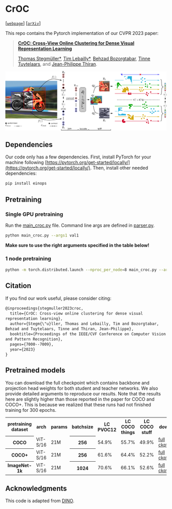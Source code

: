 # CrOC
[[`webpage`](https://behzadbozorgtabar.com/CrOC.html)] [[`arXiv`](https://arxiv.org/abs/2303.13245)]

This repo contains the Pytorch implementation of our CVPR 2023 paper:
> [**CrOC: Cross-View Online Clustering for Dense Visual Representation Learning**](https://arxiv.org/pdf/2303.13245.pdf)
>
> [Thomas Stegmüller*](https://people.epfl.ch/thomas.stegmuller?lang=en), [Tim Lebailly*](https://www.timlebailly.com/), [Behzad Bozorgtabar](https://behzadbozorgtabar.com/), [Tinne Tuytelaars](https://homes.esat.kuleuven.be/~tuytelaa/), and [Jean-Philippe Thiran](https://people.epfl.ch/jean-philippe.thiran).


![alt text](figures/croc_pipeline_small.jpg)

## Dependencies
Our code only has a few dependencies. First, install PyTorch for your machine following [https://pytorch.org/get-started/locally/](https://pytorch.org/get-started/locally/).
Then, install other needed dependencies:
```bash
pip install einops
```

## Pretraining
### Single GPU pretraining
Run the [main_croc.py](main_croc.py) file. Command line args are defined in [parser.py](croc_utils/parser.py).
```bash
python main_croc.py --args1 val1
```

**Make sure to use the right arguments specified in the table below!**

### 1 node pretraining
```bash
python -m torch.distributed.launch --nproc_per_node=8 main_croc.py --args1 val1
```

## Citation
If you find our work useful, please consider citing:

```
@inproceedings{stegmuller2023croc,
  title={CrOC: Cross-view online clustering for dense visual representation learning},
  author={Stegm{\"u}ller, Thomas and Lebailly, Tim and Bozorgtabar, Behzad and Tuytelaars, Tinne and Thiran, Jean-Philippe},
  booktitle={Proceedings of the IEEE/CVF Conference on Computer Vision and Pattern Recognition},
  pages={7000--7009},
  year={2023}
}
```

## Pretrained models
You can download the full checkpoint which contains backbone and projection head weights for both student and teacher networks. We also provide detailed arguments to reproduce our results. Note that the results here are slightly higher than those reported in the paper for COCO and COCO+. This is because we realized that these runs had not finished training for 300 epochs. 

<table class="center">
  <tr>
    <th>pretraining dataset</th>
    <th>arch</th>
    <th>params</th>
    <th>batchsize</th>
    <th>LC PVOC12</th>
    <th>LC COCO things</th>
    <th>LC COCO stuff</th>
    <th colspan="2">download</th>
  </tr>

  <tr>
    <th>COCO</th>
    <td>ViT-S/16</td>
    <td>21M</td>
    <th>256</th>
    <td>54.9%</td>
    <td>55.7%</td>
    <td>49.9%</td>
    <td><a href="https://rdr.kuleuven.be/api/access/datafile/31383">full ckpt</a></td>
    <td><a href="https://rdr.kuleuven.be/api/access/datafile/31403">args</a></td>
  </tr>

  <tr>
    <th>COCO+</th>
    <td>ViT-S/16</td>
    <td>21M</td>
    <th>256</th>
    <td>61.6%</td>
    <td>64.4%</td>
    <td>52.2%</td>
    <td><a href="https://rdr.kuleuven.be/api/access/datafile/31400">full ckpt</a></td>
    <td><a href="https://rdr.kuleuven.be/api/access/datafile/31405">args</a></td>
  </tr>
  <tr>
    <th>ImageNet-1k</th>
    <td>ViT-S/16</td>
    <td>21M</td>
    <th>1024</th>
    <td>70.6%</td>
    <td>66.1%</td>
    <td>52.6%</td>
    <td><a href="https://rdr.kuleuven.be/api/access/datafile/28925">full ckpt</a></td>
    <td><a href="https://rdr.kuleuven.be/api/access/datafile/28924">args</a></td>
  </tr>
</table>


## Acknowledgments

This code is adapted from [DINO](https://github.com/facebookresearch/dino).
